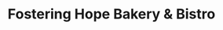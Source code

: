 ---
title: "Fostering Hope Bakery & Bistro"
url: /pottsboro/fostering-hope-bakery-und-bistro/
shop: Bäckerei
---